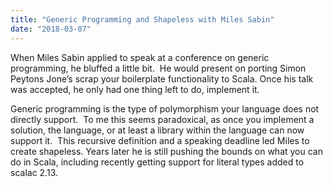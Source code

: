 ```yaml
---
title: "Generic Programming and Shapeless with Miles Sabin"
date: "2018-03-07"
---
```


When Miles Sabin applied to speak at a conference on generic programming, he bluffed a little bit.  He would present on porting Simon Peytons Jone’s scrap your boilerplate functionality to Scala. Once his talk was accepted, he only had one thing left to do, implement it.

Generic programming is the type of polymorphism your language does not directly support.  To me this seems paradoxical, as once you implement a solution, the language, or at least a library within the language can now support it.  This recursive definition and a speaking deadline led Miles to create shapeless. Years later he is still pushing the bounds on what you can do in Scala, including recently getting support for literal types added to scalac 2.13.
